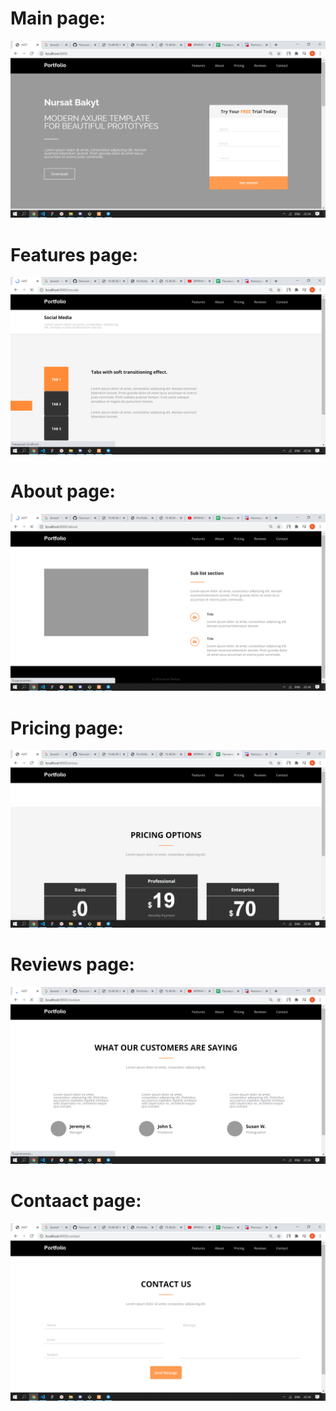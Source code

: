 <h1>Main page:</h1>

![alt text](https://github.com/Noorsat/NursatBakyt-profile-websie/blob/main/%D0%A1%D0%BD%D0%B8%D0%BC%D0%BE%D0%BA%20%D1%8D%D0%BA%D1%80%D0%B0%D0%BD%D0%B0%20(810).png)

<h1>Features page:</h1>

![alt text](https://github.com/Noorsat/NursatBakyt-profile-websie/blob/main/%D0%A1%D0%BD%D0%B8%D0%BC%D0%BE%D0%BA%20%D1%8D%D0%BA%D1%80%D0%B0%D0%BD%D0%B0%20(811).png)

<h1>About page:</h1>

![alt text](https://github.com/Noorsat/NursatBakyt-profile-websie/blob/main/%D0%A1%D0%BD%D0%B8%D0%BC%D0%BE%D0%BA%20%D1%8D%D0%BA%D1%80%D0%B0%D0%BD%D0%B0%20(812).png)

<h1>Pricing page:</h1>

![alt text](https://github.com/Noorsat/NursatBakyt-profile-websie/blob/main/%D0%A1%D0%BD%D0%B8%D0%BC%D0%BE%D0%BA%20%D1%8D%D0%BA%D1%80%D0%B0%D0%BD%D0%B0%20(813).png)

<h1>Reviews page:</h1>

![alt text](https://github.com/Noorsat/NursatBakyt-profile-websie/blob/main/%D0%A1%D0%BD%D0%B8%D0%BC%D0%BE%D0%BA%20%D1%8D%D0%BA%D1%80%D0%B0%D0%BD%D0%B0%20(814).png)

<h1>Contaact page:</h1>

![alt text](https://github.com/Noorsat/NursatBakyt-profile-websie/blob/main/%D0%A1%D0%BD%D0%B8%D0%BC%D0%BE%D0%BA%20%D1%8D%D0%BA%D1%80%D0%B0%D0%BD%D0%B0%20(815).png)
